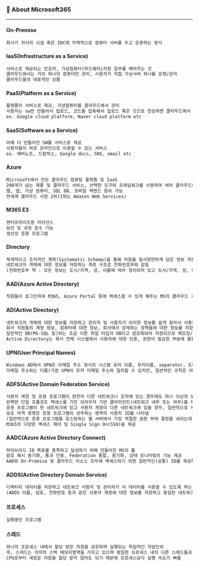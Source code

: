 ### 💾  About Microsoft365
---------------------------

#### On-Premise 
```html
회사가 자사의 시설 혹은 IDC에 자체적으로 컴퓨터 서버를 두고 운용하는 방식 
```

#### IaaS(Infrastructure as a Service)
```html
서비스로 제공되는 인프라, 가상컴퓨터(하드웨어)자원 일부를 떼어주는 것 
클라우드에서는 거의 하나의 컴퓨터만 관리, 사용자가 직접 가상서버 하나를 운영/관리
클라우드들의 대표적인 상품
```
#### PaaS(Platform as a Service)
```html
플랫폼이 서비스로 제공, 가상컴퓨터를 클라우드에서 관리
사용자는 sw만 만들어서 업로드, 코드를 압축해서 업로드 혹은 깃으로 전송하면 클라우드에서 알아서 서버를 가동('배포'한다)
ex. Google cloud platform, Naver cloud platform etc
```
#### SaaS(Software as a Service) 
```html
아예 다 만들어진 SW를 서비스로 제공
사용자들이 바로 온라인으로 이용할 수 있는 서비스
ex. 에버노트, 드랍박스, Google docs, SNS, email etc
```
#### Azure 
```html
Microsoft에서 만든 클라우드 컴퓨팅 플랫폼 및 IaaS
200개가 넘는 제품 및 클라우드 서비스, 선택한 도구와 프레임워크를 사용하여 여러 클라우드와 on-premise 및 Azure에서 애플리케이션을 빌드, 실행, 관리
웹, 앱, 가상 컴퓨터, SQL DB, 모바일 백엔드 등이 가능
전세계 클라우드 시장 2위(1위는 Amazon Web Services)
```
#### M365 E3
```html
엔터프라이즈용 라이선스
보안 및 규정 준수 기능
생산성 응용 프로그램
```
#### Directory 
```html
체계적이고 조직적인 계획(Systematic Schema)을 통해 자원을 질서정연하게 담은 정보 저장소(Information Storage Location)
네트워크의 개체에 대한 정보를 저장하는 계층 구조로 전화번호부와 같음
(전화번호부 책 : 모든 정보는 도시/지역, 성, 이름에 따라 정리되어 있고 도시/지역, 성, 이름에서 특정 이름을 인덱싱하여 최종적으로 원하는 전화번호를 얻는다)
```
#### AAD(Azure Active Directory) 
```html
직원들이 로그인하여 M365, Azure Portal 등에 액세스할 수 있게 해주는 MS의 클라우드 기반 ID 및 액세스 관리 서비스, PaaS
```
#### AD(Active Directory) 
```html
네트워크의 개체에 대한 정보를 저장하고 관리자 및 사용자가 이러한 정보를 쉽게 찾아서 사용할 수 있게 해줌
회사 직원들의 계정 정보, 컴퓨터에 대한 정보, 회사에서 강제하는 정책들에 대한 정보를 저장하고 있는 일종의 DB
일반적인 DB(MS-SQL 등)와는 조금 다른 파일 타입의 DB이고 암호화되어 저장되므로 메모장/텍스트 에디터로는 열지 못함
Active Directory는 회사 전체 시스템에서 사용자에 대한 인증, 권한이 필요한 부분에 활용
```
#### UPN(User Principal Names) 
```html
Windows AD에서 UPN은 이메일 주소 형식의 시스템 유저 이름, 유저이름, separator, 도메인 이름으로 구성
이메일 주소와는 다름(가끔 UPN이 유저 이메일 주소와 일치할 수 있지만, 일반적인 규칙은 아니다)
```
#### ADFS(Active Domain Federation Service) 
```html
사용자 계정 및 응용 프로그램이 완전히 다른 네트워크나 조직에 있는 경우에도 하나 이상의 보호된 인터넷 연결 응용 프로그램에 대한 
완벽한 단일 프롬프트 액세스를 가진 브라우저 기반 클라이언트(네트워크 내부 또는 외부)를 제공하는 ID 액세스 솔루션
응용 프로그램이 한 네트워크에 있고 사용자 계정이 다른 네트워크에 있을 경우, 일반적으로 사용자가 응용 프로그램에 액세스하려고 할 때 보조 자격 증명을 묻는 메시지가 표시됨
보조 자격 증명은 응용 프로그램이 상주하는 영역의 사용자 ID를 나타냄
(일반적으로 응용 프로그램을 호스팅하는 웹 서버에서 가장 적절한 권한 부여 결정을 내리는데 이러한 자격 증명이 필요)
M365의 다양한 액세스 제어 및 Single Sign On(SSO)을 제공
```
#### AADC(Azure Active Directory Connect) 
```html
하이브리드 ID 목표를 충족하고 달성하기 위해 만들어진 MS의 툴
암호 해시 동기화, 통과 인증, Federation 통합, 동기화, 상태 모니터링의 기능 제공
AAD와 On-Premise 및 클라우드 리소스 모두에 액세스하기 위한 일반적인(공통) ID를 제공하므로 생산성 증대 가능
```
#### ADDS(Active Directory Domain Service) 
```html
디렉터리 데이터를 저장하고 네트워크 사용자 및 관리자가 이 데이터를 사용할 수 있도록 하는 방법을 제공
(ADDS 이름, 암호, 전화번호 등과 같은 사용자 계정에 대한 정보를 저장하고 동일한 네트워크의 다른 권한 있는 사용자가 이 정보에 액세스할 수 있도록 함)
```
#### 프로세스 
```html
실행중인 프로그램
```
#### 스레드 
```html
하나의 프로세스 내에서 할당 받은 자원을 공유하며 실행되는 독립적인 작업단위
즉, 스레드는 각자의 스택 메모리영역을 가지고 있으며 동일한 프로세스 내의 다른 스레드들과 전역 메모리를 공유
CPU로부터 새로운 자원을 할당 받지 않아도 되기 때문에 프로세스보다 실행 속도가 빠름
```
<br>
